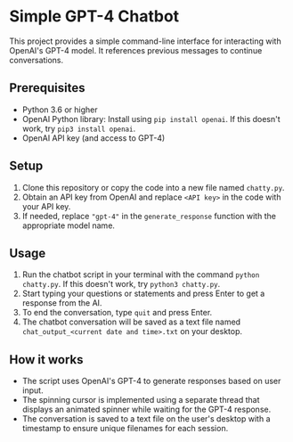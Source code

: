 # Simple GPT-4 Chatbot

This project provides a simple command-line interface for interacting with OpenAI's GPT-4 model. It references previous messages to continue conversations.

## Prerequisites

- Python 3.6 or higher
- OpenAI Python library: Install using `pip install openai`. If this doesn't work, try `pip3 install openai`.
- OpenAI API key (and access to GPT-4)

## Setup

1. Clone this repository or copy the code into a new file named `chatty.py`.
2. Obtain an API key from OpenAI and replace `<API key>` in the code with your API key.
3. If needed, replace `"gpt-4"` in the `generate_response` function with the appropriate model name.

## Usage

1. Run the chatbot script in your terminal with the command `python chatty.py`. If this doesn't work, try `python3 chatty.py`.
2. Start typing your questions or statements and press Enter to get a response from the AI.
3. To end the conversation, type `quit` and press Enter.
4. The chatbot conversation will be saved as a text file named `chat_output_<current date and time>.txt` on your desktop.

## How it works

- The script uses OpenAI's GPT-4 to generate responses based on user input.
- The spinning cursor is implemented using a separate thread that displays an animated spinner while waiting for the GPT-4 response.
- The conversation is saved to a text file on the user's desktop with a timestamp to ensure unique filenames for each session.
